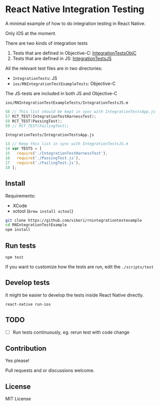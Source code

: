 # React Native Integration Testing
A minimal example of how to do integration testing in React Native.

Only iOS at the moment.

There are two kinds of integration tests

1. Tests that are defined in Objective-C: [IntegrationTestsObjC](ios/RNIntegrationTestExampleTests/IntegrationTestsObjC.m)
2. Tests that are defined in JS: [IntegrationTestsJS](ios/RNIntegrationTestExampleTests/IntegrationTestsJS.m)

All the relevant test files are in two directories:

- `IntegrationTests`: JS
- `ios/RNIntegrationTestExampleTests`: Objective-C

The JS-tests are included in both JS and Objective-C

`ios/RNIntegrationTestExampleTests/IntegrationTestsJS.m`
```objective-c
56 // This list should be kept in sync with IntegrationTestsApp.js
57 RCT_TEST(IntegrationTestHarnessTest);
58 RCT_TEST(PassingTest);
59 // RCT_TEST(FailingTest);
```

`IntegrationTests/IntegrationTestsApp.js`
```js
13 // Keep this list in sync with IntegrationTestsJS.m
14 var TESTS = [
15   require('./IntegrationTestHarnessTest'),
16   require('./PassingTest.js'),
17   require('./FailingTest.js'),
18 ];
```

## Install

Requirements:
- XCode
- xctool (`brew install xctool`)

```bash
git clone https://github.com/vikeri/rnintegrationtestexample
cd RNIntegrationTestExample
npm install
```

## Run tests
```
npm test
```
If you want to customize how the tests are run, edit the `./scripts/test`

## Develop tests

It might be easier to develop the tests inside React Native directly.

```
react-native run-ios
```


## TODO

- [ ] Run tests continuously, eg. rerun test with code change

## Contribution

Yes please!

Pull requests and or discussions welcome.


## License

MIT License
